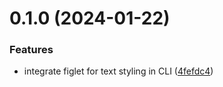 

# 0.1.0 (2024-01-22)


### Features

* integrate figlet for text styling in CLI ([4fefdc4](https://github.com/minnek-digital-studio/utilnek/commit/4fefdc42bf0633758f4b8e01d84c97e25501e493))
